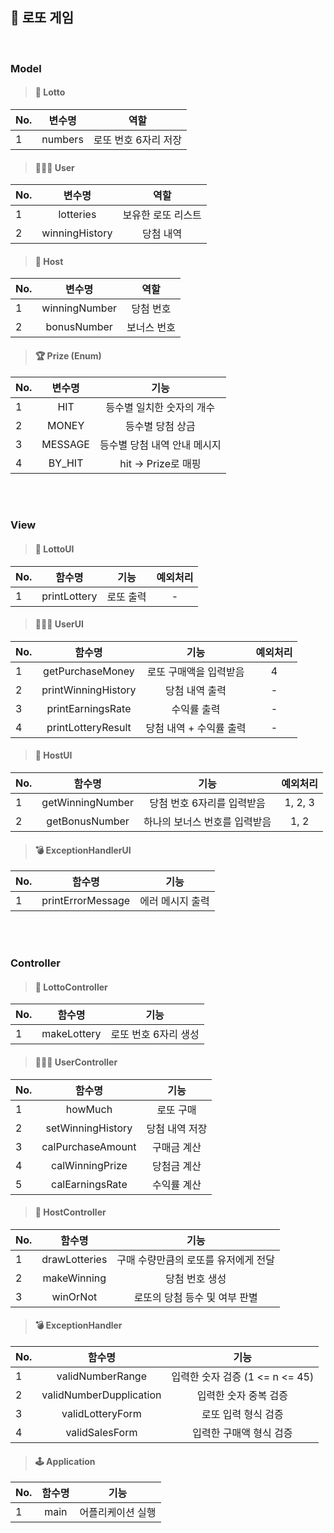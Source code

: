 ## 🎱 로또 게임

<br/>

### Model

>#### 🎰 Lotto
| No. |   변수명   |      역할      |
|-----|:-------:|:------------:|
| 1   | numbers | 로또 번호 6자리 저장 |       

>#### 🧑🏻‍💻 User
| No. |      변수명       |     역할     |   
|-----|:--------------:|:----------:|
| 1   |   lotteries    | 보유한 로또 리스트 |
| 2   | winningHistory |   당첨 내역    |


>#### 🏦 Host
| No. |      변수명       |  역할   |   
|-----|:--------------:|:-----:|
| 1   | winningNumber  | 당첨 번호 |
| 2   |bonusNumber|보너스 번호|

>#### 🏆 Prize (Enum)
| No. |   변수명   |        기능        | 
|-----|:-------:|:----------------:|
| 1   |   HIT   |  등수별 일치한 숫자의 개수  |
| 2   |  MONEY  |    등수별 당첨 상금     |
| 3   | MESSAGE | 등수별 당첨 내역 안내 메시지 |
| 4   | BY_HIT  | hit -> Prize로 매핑 |



<br/></br>



### View

> #### 🎰 LottoUI
| No. |       함수명       |      기능      | 예외처리 |
|-----|:---------------:|:------------:|:----:|
| 1   |  printLottery   |    로또 출력     |  -   |

> #### 🧑🏻‍💻 UserUI
| No. |         함수명         |       기능       |  예외처리   |
|-----|:-------------------:|:--------------:|:-------:|
| 1   |  getPurchaseMoney   | 로또 구매액을 입력받음 |  4   |
| 2   | printWinningHistory |    당첨 내역 출력    |    -    |
| 3   |  printEarningsRate  |     수익률 출력     |    -    |
| 4   | printLotteryResult  | 당첨 내역 + 수익률 출력 |    -    |

>#### 🏦 HostUI
| No. |         함수명         |       기능       |  예외처리   |
|-----|:-------------------:|:--------------:|:-------:|
| 1   |  getWinningNumber   | 당첨 번호 6자리를 입력받음  | 1, 2, 3 |
| 2   |   getBonusNumber    | 하나의 보너스 번호를 입력받음 |  1, 2   | 


>#### 💣 ExceptionHandlerUI
| No. |        함수명        |            기능            |
|-----|:-----------------:|:------------------------:|
| 1   | printErrorMessage | 에러 메시지 출력 |

<br/></br>

### Controller

>#### 🎰 LottoController
| No. |     함수명     |      기능      |
|-----|:-----------:|:------------:|
| 1   | makeLottery | 로또 번호 6자리 생성 |

>#### 🧑🏻‍💻 UserController
| No. |        함수명        |      기능      |  
|-----|:-----------------:|:------------:|
| 1   |      howMuch      |    로또 구매     |
| 2   | setWinningHistory |   당첨 내역 저장   |
| 3   | calPurchaseAmount |    구매금 계산    |
| 4   |  calWinningPrize  |    당첨금 계산    |
| 5   |  calEarningsRate  |    수익률 계산    |


>#### 🏦 HostController
| No. |      함수명      |          기능          |  
|-----|:-------------:|:--------------------:|
| 1   | drawLotteries | 구매 수량만큼의 로또를 유저에게 전달 |
| 2   |  makeWinning  |       당첨 번호 생성       |
| 3   |   winOrNot    |  로또의 당첨 등수 및 여부 판별   |

>#### 💣 ExceptionHandler
| No. |           함수명           |            기능            |
|-----|:-----------------------:|:------------------------:|
| 1   |    validNumberRange     | 입력한 숫자 검증 (1 <= n <= 45) |
| 2   | validNumberDupplication |       입력한 숫자 중복 검증       |
| 3   |    validLotteryForm     |       로또 입력 형식 검증        |
| 4   |     validSalesForm      |      입력한 구매액 형식 검증       |



>#### 🕹 Application
| No. |       함수명       |    기능     |  
|-----|:---------------:|:---------:|
| 1   |      main       | 어플리케이션 실행 | 
